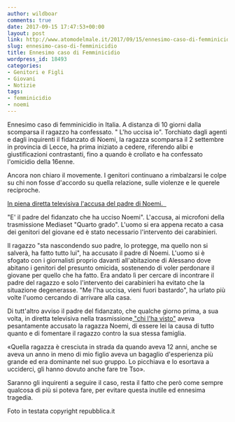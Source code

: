 ```yaml
---
author: wildboar
comments: true
date: 2017-09-15 17:47:53+00:00
layout: post
link: http://www.atomodelmale.it/2017/09/15/ennesimo-caso-di-femminicidio/
slug: ennesimo-caso-di-femminicidio
title: Ennesimo caso di Femminicidio
wordpress_id: 18493
categories:
- Genitori e Figli
- Giovani
- Notizie
tags:
- femminicidio
- noemi
---
```


Ennesimo caso di femminicidio in Italia.
A distanza di 10 giorni dalla scomparsa il ragazzo ha confessato. " L'ho uccisa io".
Torchiato dagli agenti e dagli inquirenti il fidanzato di Noemi, la ragazza scomparsa il 2 settembre in provincia di Lecce, ha prima iniziato a cedere, riferendo alibi e giustificazioni contrastanti, fino a quando è crollato e ha confessato l'omicidio della 16enne.

Ancora non chiaro il movemente. I genitori continuano a rimbalzarsi le colpe su chi non fosse d'accordo su quella relazione, sulle violenze e le querele reciproche.

[In piena diretta televisiva l'accusa del padre di Noemi.  ](http://www.tgcom24.mediaset.it/cronaca/puglia/omicidio-noemi-il-papa-a-ucciderla-e-stato-il-padre-del-fidanzato-_3094670-201702a.shtml)

"E' il padre del fidanzato che ha ucciso Noemi". L'accusa, ai microfoni della trasmissione Mediaset "Quarto grado". L'uomo si era appena recato a casa dei genitori del giovane ed è stato necessario l'intervento dei carabinieri.

Il ragazzo "sta nascondendo suo padre, lo protegge, ma quello non si salverà, ha fatto tutto lui", ha accusato il padre di Noemi. L'uomo si è sfogato con i giornalisti proprio davanti all'abitazione di Alessano dove abitano i genitori del presunto omicida, sostenendo di voler perdonare il giovane per quello che ha fatto. Era andato lì per cercare di incontrare il padre del ragazzo e solo l'intervento dei carabinieri ha evitato che la situazione degenerasse. "Me l'ha uccisa, vieni fuori bastardo", ha urlato più volte l'uomo cercando di arrivare alla casa.

Di tutt'altro avviso il padre del fidanzato, che qualche giorno prima, a sua volta, in diretta televisiva nella trasmissione[ "chi l'ha visto"](http://www.ilmessaggero.it/primopiano/cronaca/noemi_chi_l_ha_visto_padre_fidanzato_insulti_14_settembre_2017-3239410.html) aveva pesantamente accusato la ragazza Noemi, di essere lei la causa di tutto quanto e di fomentare il ragazzo contro la sua stessa famiglia.

«Quella ragazza è cresciuta in strada da quando aveva 12 anni, anche se aveva un anno in meno di mio figlio aveva un bagaglio d'esperienza più grande ed era dominante nel suo gruppo. Lo picchiava e lo esortava a ucciderci, gli hanno dovuto anche fare tre Tso».

Saranno gli inquirenti a seguire il caso, resta il fatto che però come sempre qualcosa di più si poteva fare, per evitare questa inutile ed ennesima tragedia.

Foto in testata copyright repubblica.it
